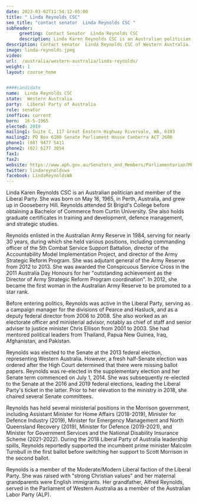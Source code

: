 ```yaml
---
date: 2023-03-02T11:54:12-05:00
title: " Linda Reynolds CSC"
seo_title: "contact senator  Linda Reynolds CSC "
subheader:
     greeting: Contact Senator  Linda Reynolds CSC
     description: Linda Karen Reynolds CSC is an Australian politician and member of the Liberal Party. She was born on May 16, 1965, in Perth, Australia, and grew up in Gooseberry Hill. 
description: Contact senator  Linda Reynolds CSC of Western Australia. Contact information for  Linda Reynolds CSC includes email address, phone number, and mailing address.
image: linda-reynolds.jpeg
video:
url:  /australia/western-australia/linda-reynolds/
weight: 1
layout: course_home


####candidate
name:  Linda Reynolds CSC
state:	Western Australia
party:	Liberal Party of Australia
role: senator
inoffice: current
born:  16-5-1965
elected: 2019
mailing1: Suite C, 117 Great Eastern Highway Rivervale, WA, 6103
mailing2: PO Box 6100 Senate Parliament House Canberra ACT 2600
phone1:	(08) 9477 5411
phone2: (02) 6277 3054
fax1:
fax2:
website: https://www.aph.gov.au/Senators_and_Members/Parliamentarian?MPID=250216
twitter: lindareynoldswa
facebook: LindaReynoldsWA
---
```


Linda Karen Reynolds CSC is an Australian politician and member of the Liberal Party. She was born on May 16, 1965, in Perth, Australia, and grew up in Gooseberry Hill. Reynolds attended St Brigid's College before obtaining a Bachelor of Commerce from Curtin University. She also holds graduate certificates in training and development, defence management, and strategic studies.

Reynolds enlisted in the Australian Army Reserve in 1984, serving for nearly 30 years, during which she held various positions, including commanding officer of the 5th Combat Service Support Battalion, director of the Accountability Model Implementation Project, and director of the Army Strategic Reform Program. She was adjutant general of the Army Reserve from 2012 to 2013. She was awarded the Conspicuous Service Cross in the 2011 Australia Day Honours for her "outstanding achievement as the Director of Army Strategic Reform Program coordination". In 2012, she became the first woman in the Australian Army Reserve to be promoted to a star rank.

Before entering politics, Reynolds was active in the Liberal Party, serving as a campaign manager for the divisions of Pearce and Hasluck, and as a deputy federal director from 2006 to 2008. She also worked as an electorate officer and ministerial advisor, notably as chief of staff and senior adviser to justice minister Chris Ellison from 2001 to 2003. She had mentored political leaders from Thailand, Papua New Guinea, Iraq, Afghanistan, and Pakistan.

Reynolds was elected to the Senate at the 2013 federal election, representing Western Australia. However, a fresh half-Senate election was ordered after the High Court determined that there were missing ballot papers. Reynolds was re-elected in the supplementary election and her Senate term commenced on July 1, 2014. She was subsequently re-elected to the Senate at the 2016 and 2019 federal elections, leading the Liberal Party's ticket in the latter. Prior to her elevation to the ministry in 2018, she chaired several Senate committees.

Reynolds has held several ministerial positions in the Morrison government, including Assistant Minister for Home Affairs (2018-2019), Minister for Defence Industry (2019), Minister for Emergency Management and North Queensland Recovery (2019), Minister for Defence (2019-2021), and Minister for Government Services and the National Disability Insurance Scheme (2021-2022). During the 2018 Liberal Party of Australia leadership spills, Reynolds reportedly supported the incumbent prime minister Malcolm Turnbull in the first ballot before switching her support to Scott Morrison in the second ballot.

Reynolds is a member of the Moderate/Modern Liberal faction of the Liberal Party. She was raised with "strong Christian values" and her maternal grandparents were English immigrants. Her grandfather, Alfred Reynolds, served in the Parliament of Western Australia as a member of the Australian Labor Party (ALP).